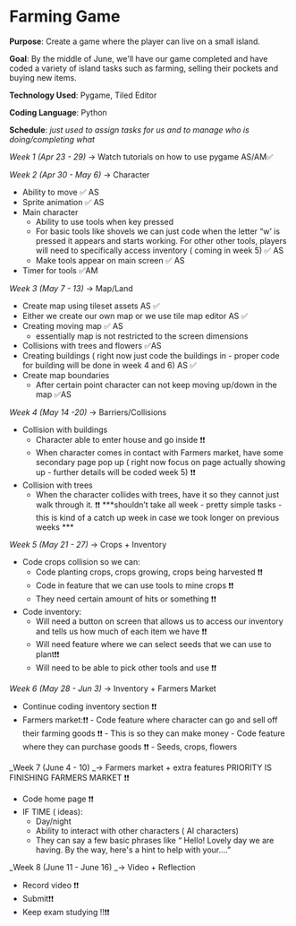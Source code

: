 # Farming Game

__Purpose__: Create a game where the player can live on a small island.

__Goal__: By the middle of June, we'll have our game completed and have coded a variety of island tasks such as farming, selling their pockets and buying new items. 

__Technology Used__: Pygame, Tiled Editor

__Coding Language__: Python

__Schedule__:
*just used to assign tasks for us and to manage who is doing/completing what*

_Week 1 (Apr 23 - 29)_ → Watch tutorials on how to use pygame AS/AM✅

_Week 2 (Apr 30 - May 6)_ → Character
 - Ability to move  ✅ AS
 - Sprite animation ✅ AS
 - Main character
     - Ability to use tools when key pressed 
     - For basic tools like shovels we can just code when the letter “w’ is pressed it appears and starts working. For other other tools, players will need to specifically        access inventory ( coming in week 5) ✅ AS
     - Make tools appear on main screen ✅ AS
 - Timer for tools ✅AM

_Week 3 (May 7 - 13)_  → Map/Land
 - Create map using tileset assets AS ✅
 - Either we create our own map or we use tile map editor  AS ✅
 - Creating moving map  ✅ AS
      - essentially map is not restricted to the screen dimensions 
 - Collisions with trees and flowers ✅AS
 - Creating buildings ( right now just code the buildings in - proper code for building will be done in week 4 and 6) AS ✅
 - Create map boundaries 
      - After certain point character can not keep moving up/down in the map ✅AS

_Week 4 (May 14 -20)_ → Barriers/Collisions 
 - Collision with buildings
      - Character able to enter house and go inside  ❗❗
      - When character comes in contact with Farmers market, have some secondary page pop up ( right now focus on page actually showing up - further details will be coded  week 5) ❗❗
 - Collision with trees
      - When the character collides with trees, have it so  they cannot just walk through it. ❗❗
***shouldn’t take all week - pretty simple tasks -  this is kind of a catch up week in case we took longer on previous weeks ***

_Week 5 (May 21 - 27)_ → Crops + Inventory 
 - Code crops collision so we can:
      - Code planting crops, crops growing, crops being harvested ❗❗
      - Code in feature that we can use tools to mine crops  ❗❗
      - They need certain amount of hits or something ❗❗
 - Code inventory:
      - Will need a button on screen that allows us to access our inventory and tells us how much of each item we have ❗❗
      - Will need feature where we can select seeds that we can use to plant❗❗
      - Will need to be able to pick other tools and use ❗❗

_Week 6 (May 28 - Jun 3)_ →  Inventory + Farmers Market
 - Continue coding inventory section ❗❗
- Farmers market:❗❗
      - Code feature where character can go and sell off their farming goods ❗❗
      - This is so they can make money
      - Code feature where they can purchase goods ❗❗
        - Seeds, crops, flowers 

_Week 7 (June 4 - 10) _→ Farmers market + extra features 
PRIORITY IS FINISHING FARMERS MARKET ❗❗
 - Code home page ❗❗
 - IF TIME ( ideas):
      - Day/night 
      - Ability to interact with other characters ( AI characters) 
      - They can say a few basic phrases like “ Hello! Lovely day we are having. By the way, here's a hint to help with your….” 

_Week 8 (June 11 - June 16) _→ Video + Reflection 
 - Record video ❗❗
 - Submit❗❗
 - Keep exam studying !!❗❗
